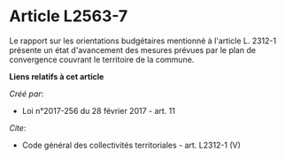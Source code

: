 # Article L2563-7

Le rapport sur les orientations budgétaires mentionné à l'article L. 2312-1 présente un état d'avancement des mesures prévues
par le plan de convergence couvrant le territoire de la commune.

**Liens relatifs à cet article**

_Créé par_:

  - Loi n°2017-256 du 28 février 2017 - art. 11

_Cite_:

  - Code général des collectivités territoriales - art. L2312-1 (V)
